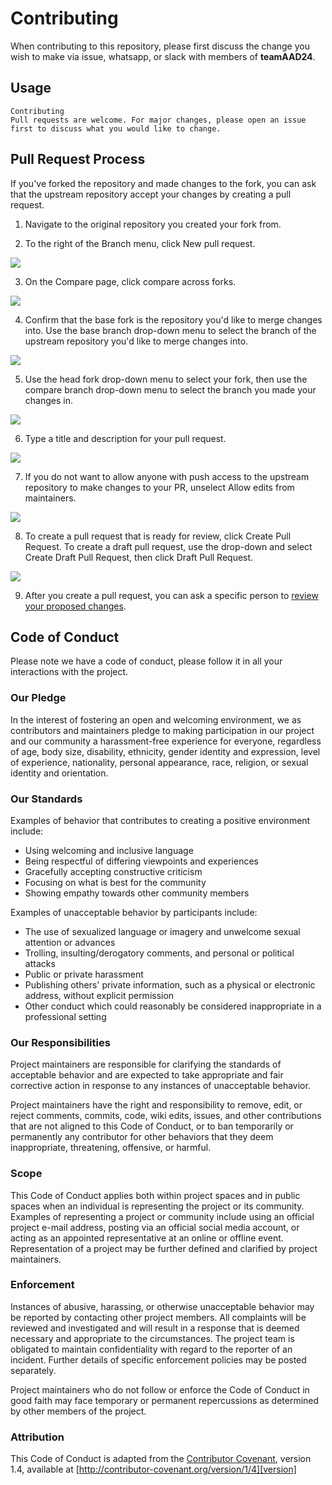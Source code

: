 # Contributing

When contributing to this repository, please first discuss the change you wish to make via issue, whatsapp, or slack with members of **teamAAD24**.

## Usage
```
Contributing
Pull requests are welcome. For major changes, please open an issue first to discuss what you would like to change.
```

## Pull Request Process
If you've forked the repository and made changes to the fork, you can ask that the upstream repository accept your changes by creating a pull request.

1. Navigate to the original repository you created your fork from.


2. To the right of the Branch menu, click New pull request.

![](https://help.github.com/assets/images/help/pull_requests/pull-request-start-review-button.png)

3. On the Compare page, click compare across forks.

![](https://help.github.com/assets/images/help/pull_requests/compare-across-forks-link.png)

4. Confirm that the base fork is the repository you'd like to merge changes into. Use the base branch drop-down menu to select the branch of the upstream repository you'd like to merge changes into.

![](https://help.github.com/assets/images/help/pull_requests/choose-base-fork-and-branch.png)

5. Use the head fork drop-down menu to select your fork, then use the compare branch drop-down menu to select the branch you made your changes in.

![](https://help.github.com/assets/images/help/pull_requests/pullrequest-description.png)

6. Type a title and description for your pull request.

![](https://help.github.com/assets/images/help/pull_requests/pullrequest-description.png)

7. If you do not want to allow anyone with push access to the upstream repository to make changes to your PR, unselect Allow edits from maintainers.

![](https://help.github.com/assets/images/help/pull_requests/allow-maintainers-to-make-edits.png)

8. To create a pull request that is ready for review, click Create Pull Request. To create a draft pull request, use the drop-down and select Create Draft Pull Request, then click Draft Pull Request. 

![](https://help.github.com/assets/images/help/pull_requests/pullrequest-send.png)

9. After you create a pull request, you can ask a specific person to [review your proposed changes](https://help.github.com/en/articles/reviewing-proposed-changes-in-a-pull-request).

## Code of Conduct

Please note we have a code of conduct, please follow it in all your interactions with the project.

### Our Pledge

In the interest of fostering an open and welcoming environment, we as
contributors and maintainers pledge to making participation in our project and
our community a harassment-free experience for everyone, regardless of age, body
size, disability, ethnicity, gender identity and expression, level of experience,
nationality, personal appearance, race, religion, or sexual identity and
orientation.

### Our Standards

Examples of behavior that contributes to creating a positive environment
include:

* Using welcoming and inclusive language
* Being respectful of differing viewpoints and experiences
* Gracefully accepting constructive criticism
* Focusing on what is best for the community
* Showing empathy towards other community members

Examples of unacceptable behavior by participants include:

* The use of sexualized language or imagery and unwelcome sexual attention or
advances
* Trolling, insulting/derogatory comments, and personal or political attacks
* Public or private harassment
* Publishing others' private information, such as a physical or electronic
  address, without explicit permission
* Other conduct which could reasonably be considered inappropriate in a
  professional setting

### Our Responsibilities

Project maintainers are responsible for clarifying the standards of acceptable
behavior and are expected to take appropriate and fair corrective action in
response to any instances of unacceptable behavior.

Project maintainers have the right and responsibility to remove, edit, or
reject comments, commits, code, wiki edits, issues, and other contributions
that are not aligned to this Code of Conduct, or to ban temporarily or
permanently any contributor for other behaviors that they deem inappropriate,
threatening, offensive, or harmful.

### Scope

This Code of Conduct applies both within project spaces and in public spaces
when an individual is representing the project or its community. Examples of
representing a project or community include using an official project e-mail
address, posting via an official social media account, or acting as an appointed
representative at an online or offline event. Representation of a project may be
further defined and clarified by project maintainers.

### Enforcement

Instances of abusive, harassing, or otherwise unacceptable behavior may be
reported by contacting other project members. All complaints will be reviewed and investigated and will result in a response that is deemed necessary and appropriate to the circumstances. The project team is obligated to maintain confidentiality with regard to the reporter of an incident.
Further details of specific enforcement policies may be posted separately.

Project maintainers who do not follow or enforce the Code of Conduct in good
faith may face temporary or permanent repercussions as determined by other
members of the project.

### Attribution

This Code of Conduct is adapted from the [Contributor Covenant][homepage], version 1.4,
available at [http://contributor-covenant.org/version/1/4][version]

[homepage]: http://contributor-covenant.org
[version]: http://contributor-covenant.org/version/1/4/

